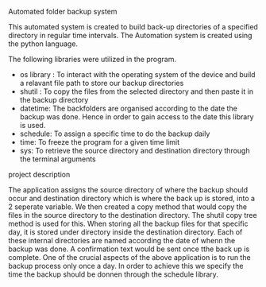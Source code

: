 Automated folder backup system

This automated system is created to build back-up directories of a specified directory in regular time intervals. The Automation system is created using the python language.

The following libraries were utilized in the program. 
- os library : To interact with the operating system of the device and build a relavant file path to store our backup directories
- shutil : To copy the files from the selected directory and then paste it in the backup directory
- datetime: The backfolders are organised according to the date the backup was done. Hence in order to gain access to the date this library is used.
- schedule: To assign a specific time to do the backup daily
- time: To freeze the program for a given time limit
- sys: To retrieve the source directory and destination directory through the terminal arguments

project description

The application assigns the source directory of where the backup should occur and destination directory which is where the back up is stored, into a 2 seperate variable. We then created a copy method that would copy the files in the source directory to the destination directory. The shutil copy tree method is used for this. When storing all the backup files for that specific day, it is stored under directory inside the destination directory. Each of these internal directories are named according the date of whenn the backup was done. A confirmation text would be sent once tthe back up is complete. 
One of the crucial aspects of the above application is to run the backup process only once a day. In order to achieve this we specify the time the backup should be donnen through the schedule library. 

